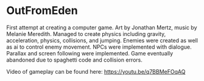 # OutFromEden
First attempt at creating a computer game. Art by Jonathan Mertz, music by Melanie Meredith. Managed to create physics including gravity,
acceleration, physics, collisions, and jumping. Enemies were created as well as ai to control enemy movement. NPCs were implemented with
dialogue. Parallax and screen following were implemented. Game eventually abandoned due to spaghetti code and collision errors.

Video of gameplay can be found here: https://youtu.be/q7BBMeFOqAQ
